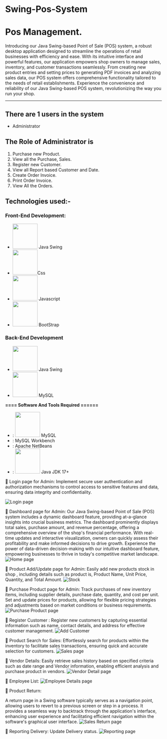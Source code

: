 # Swing-Pos-System

# Pos Management.
Introducing our Java Swing-based Point of Sale (POS) system, a robust desktop application designed to streamline the operations of retail businesses with efficiency and ease. With its intuitive interface and powerful features, our application empowers shop owners to manage sales, inventory, and customer transactions seamlessly. From creating new product entries and setting prices to generating PDF invoices and analyzing sales data, our POS system offers comprehensive functionality tailored to the needs of retail establishments. Experience the convenience and reliability of our Java Swing-based POS system, revolutionizing the way you run your shop.
-----------------   ---------------------------------------------
## There are 1 users in the system

- Administrator

## The Role of Administrator is
1. Purchase new Product.
2. View all the Purchase, Sales.
3. Register new Customer.
4. View all Report based Customer and Date.
5. Create Order Invoice.
6. Print Order Invoice.
7. View All the Orders.
## Technologies used:-
### Front-End Development:
-  [<img src="Screensort/Swing.png" width="80" height="80">](https://docs.oracle.com/javase/tutorial/uiswing/) Java Swing
-  [<img src="https://github.com/fatemazohor/fatemazohor/blob/main/svg/css3.svg" width="80" height="80">](https://github.com/fatemazohor)Css
-  [<img src="https://github.com/fatemazohor/fatemazohor/blob/main/svg/javascript.svg" width="80" height="80">](https://github.com/fatemazohor) Javascript
- [<img src="https://github.com/fatemazohor/fatemazohor/blob/main/svg/bootstrap-logo-shadow.png" width="80" height="80">](https://github.com/fatemazohor) BootStrap
### Back-End Development
-  [<img src="Screensort/Swing.png" width="80" height="80">](https://github.com/SadlyAhamed) Java Swing
-  [<img src="Screensort/mysql.png" width="80" height="80">](https://github.com/SadlyAhame) MySQL

**==== Software And Tools Required ======**
- :  [<img src="Screensort/mysql.png" width="80" height="80">](https://github.com/SadlyAhame) MySQL
- :  MySQL Workbench
- :  Apache NetBeans
- :  [<img src="Screenshot/Java.png" width="80" height="80">](https://www.java.com/en/download/help/whatis_java.html) Java JDK 17+
  
:pushpin: Login page for Admin:
Implement secure user authentication and authorization mechanisms to control access to sensitive features and data, ensuring data integrity and confidentiality.

![ Login page](https://github.com/SadlyAhamed/Swing-Pos-System/blob/main/Screensort/Screenshot%202024-03-22%20151905.png)

:pushpin: Dashboard page for Admin:
Our Java Swing-based Point of Sale (POS) system includes a dynamic dashboard feature, providing at-a-glance insights into crucial business metrics. The dashboard prominently displays total sales, purchase amount, and revenue percentage, offering a comprehensive overview of the shop's financial performance. With real-time updates and interactive visualization, owners can quickly assess their profitability and make informed decisions to drive growth. Experience the power of data-driven decision-making with our intuitive dashboard feature, empowering businesses to thrive in today's competitive market landscape.
![ Home page](https://github.com/SadlyAhamed/Swing-Pos-System/blob/main/Screensort/Screenshot%202024-03-22%20151554.png)

:pushpin: Product Add/Update page for Admin:
Easily add new products stock in shop , including details such as product is, Product Name, Unit Price, Quantity, and Total Amount.
![ Stock](https://github.com/SadlyAhamed/Swing-Pos-System/blob/main/Screensort/Screenshot%202024-03-22%20151706.png)

:pushpin: Purchase Product page for Admin:
Track purchases of new inventory items, including supplier details, purchase date, quantity, and cost per unit. Set and update prices for products, allowing for flexible pricing strategies and adjustments based on market conditions or business requirements.
![ Purchase Product page](https://github.com/SadlyAhamed/Swing-Pos-System/blob/main/Screensort/Screenshot%202024-03-22%20151648.png)

:pushpin: Register  Customer :
Register new customers by capturing essential information such as name, contact details, and address for effective customer management.
![ Add Customer](https://github.com/SadlyAhamed/Swing-Pos-System/blob/main/Screensort/Screenshot%202024-03-22%20151724.png)


:pushpin: Product Search for Sales:
Effortlessly search for products within the inventory to facilitate sales transactions, ensuring quick and accurate selection for customers.
![ Sales page](https://github.com/SadlyAhamed/Swing-Pos-System/blob/main/Screensort/Screenshot%202024-03-22%20151612.png)



 :pushpin: Vendor Details:
 Easily retrieve sales history based on specified criteria such as date range and Vendor information, enabling efficient  analysis and purchase product in vendors.
![ Vendor Detail page](https://github.com/SadlyAhamed/Swing-Pos-System/blob/main/Screensort/Screenshot%202024-03-22%20151736.png)

:pushpin: Employee List:
![ Employee Details page](https://github.com/SadlyAhamed/Swing-Pos-System/blob/main/Screensort/Screenshot%202024-03-22%20151753.png)

:pushpin: Product Return:

A return page in a Swing software typically serves as a navigation point, allowing users to revert to a previous screen or step in a process. It provides a seamless way to backtrack through the application's interface, enhancing user experience and facilitating efficient navigation within the software's graphical user interface.
![ Sales Return page](https://github.com/SadlyAhamed/Swing-Pos-System/blob/main/Screensort/Screenshot%202024-03-22%20151806.png)

:pushpin: Reporting Delivery:
Update Delivery status.
![ Reporting page](https://github.com/SadlyAhamed/Swing-Pos-System/blob/main/Screensort/Screenshot%202024-03-22%20151816.png)

